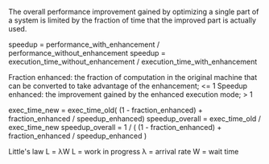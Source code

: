 The overall performance improvement gained by optimizing a single part of a system is limited by the fraction of time that the improved part is actually used.

speedup = performance_with_enhancement / performance_without_enhancement
speedup = execution_time_without_enhancement / execution_time_with_enhancement

Fraction enhanced: the fraction of computation in the original machine that can be converted to take advantage of the enhancement; <= 1
Speedup enhanced: the improvement gained by the enhanced execution mode; > 1

exec_time_new = exec_time_old( (1 - fraction_enhanced) + fraction_enhanced / speedup_enhanced)
speedup_overall = exec_time_old / exec_time_new
speedup_overall = 1 / ( (1 - fraction_enhanced) + fraction_enhanced / speedup_enhanced )

Little's law
L = λW
L = work in progress
λ = arrival rate
W = wait time